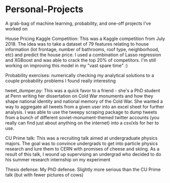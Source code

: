 # Personal-Projects
A grab-bag of machine learning, probability, and one-off projects I've worked on 

House Pricing Kaggle Competition: This was a Kaggle competition from July 2018. The idea was to take a dataset of 79 features relating to house information (lot frontage, number of bathrooms, roof type, neighborhood, etc) and predict the house price. I used a combination of Lasso regression and XGBoost and was able to crack the top 20% of competitors. I'm still working on improving this model in my "vast spare time" :)

Probability exercises: numerically checking my analytical solutions to a couple probability problems I found really interesting

tweet_dumper.py:
This was a quick favor to a friend - she's a PhD student at Penn writing her dissertation on Cold War monuments and how they shape national identity and national memory of the Cold War. She wanted a way to aggregate all tweets from a given user into an excel sheet for further analysis. I was able to use the tweepy scraping package to dump tweets from a bunch of different soviet-monument-themed twitter accounts (you really can find just about anything on the internet) into a csv/xls for her to use.


CU Prime talk:
This was a recruiting talk aimed at undergraduate physics majors. The goal was to convince undergrads to get into particle physics research and lure them to CERN with promises of cheese and skiing. As a result of this talk, I wound up supervising an undergrad who decided to do his summer research internship on my experiment

Thesis defense:
My PhD defense. Slightly more serious than the CU Prime talk (but with fewer pictures of cows)
